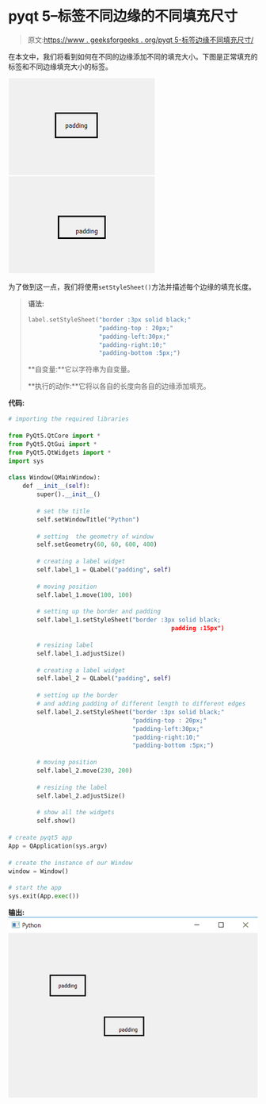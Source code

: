 # pyqt 5–标签不同边缘的不同填充尺寸

> 原文:[https://www . geeksforgeeks . org/pyqt 5-标签边缘不同填充尺寸/](https://www.geeksforgeeks.org/pyqt5-different-padding-size-at-different-edge-of-label/)

在本文中，我们将看到如何在不同的边缘添加不同的填充大小。下图是正常填充的标签和不同边缘填充大小的标签。

![](img/901297fef45bdd8f0345144b69a1f2db.png) ![](img/e9b76d187456e5e537698cb4f6442321.png)

为了做到这一点，我们将使用`setStyleSheet()`方法并描述每个边缘的填充长度。

> **语法:**
> 
> ```py
> label.setStyleSheet("border :3px solid black;"
>                     "padding-top : 20px;"
>                     "padding-left:30px;"
>                     "padding-right:10;"
>                     "padding-bottom :5px;")
> 
> ```
> 
> **自变量:**它以字符串为自变量。
> 
> **执行的动作:**它将以各自的长度向各自的边缘添加填充。

**代码:**

```py
# importing the required libraries

from PyQt5.QtCore import * 
from PyQt5.QtGui import * 
from PyQt5.QtWidgets import * 
import sys

class Window(QMainWindow):
    def __init__(self):
        super().__init__()

        # set the title
        self.setWindowTitle("Python")

        # setting  the geometry of window
        self.setGeometry(60, 60, 600, 400)

        # creating a label widget
        self.label_1 = QLabel("padding", self)

        # moving position
        self.label_1.move(100, 100)

        # setting up the border and padding
        self.label_1.setStyleSheet("border :3px solid black; 
                                              padding :15px")

        # resizing label
        self.label_1.adjustSize()

        # creating a label widget
        self.label_2 = QLabel("padding", self)

        # setting up the border 
        # and adding padding of different length to different edges
        self.label_2.setStyleSheet("border :3px solid black;"
                                   "padding-top : 20px;"
                                   "padding-left:30px;"
                                   "padding-right:10;"
                                   "padding-bottom :5px;")

        # moving position
        self.label_2.move(230, 200)

        # resizing the label
        self.label_2.adjustSize()

        # show all the widgets
        self.show()

# create pyqt5 app
App = QApplication(sys.argv)

# create the instance of our Window
window = Window()

# start the app
sys.exit(App.exec())
```

**输出:**
![pyqt-padding-size-label](img/0af288a82e677672740fb239b7a299dd.png)